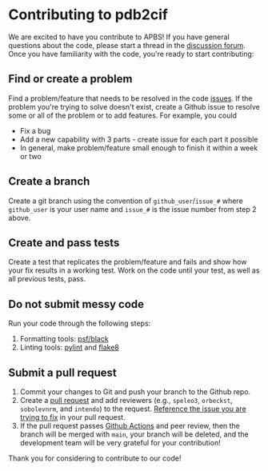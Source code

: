# Contributing to pdb2cif

We are excited to have you contribute to APBS!
If you have general questions about the code, please  start a thread in the [discussion forum](https://github.com/Electrostatics/pdb2cif/discussions). 
Once you have familiarity with the code, you're ready to start contributing:

## Find or create a problem

Find a problem/feature that needs to be resolved in the code [issues](https://github.com/Electrostatics/pdb2cif/issues).
If the problem you're trying to solve doesn't exist, create a Github issue to resolve some or all of the problem or to add features.
For example, you could
  * Fix a bug
  * Add a new capability with 3 parts - create issue for each part it possible
  * In general, make problem/feature small enough to finish it within a week or two

## Create a branch

Create a git branch using the convention of `github_user`/`issue_#` where `github_user` is your user name and `issue_#` is the issue number from step 2 above.

## Create and pass tests

Create a test that replicates the problem/feature and fails and show how your fix results in a working test.
Work on the code until your test, as well as all previous tests, pass.

## Do not submit messy code

Run your code through the following steps:

1. Formatting tools:  [psf/black](https://github.com/psf/black)
2. Linting tools: [pylint](https://www.pylint.org/) and [flake8](https://flake8.pycqa.org/en/latest/)

## Submit a pull request

1. Commit your changes to Git and push your branch to the Github repo.
2. Create a [pull request](https://github.com/Electrostatics/pdb2cif/compare?expand=1) and add reviewers (e.g., `speleo3`, `orbeckst`, `sobolevnrm`, and `intendo`) to the request.
[Reference the issue you are trying to fix](https://docs.github.com/en/github/managing-your-work-on-github/linking-a-pull-request-to-an-issue) in your pull request.
3. If the pull request passes [Github Actions](https://github.com/features/actions) and peer review, then the branch will be merged with `main`, your branch will be deleted, and the development team will be very grateful for your contribution!

Thank you for considering to contribute to our code!
